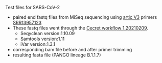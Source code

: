 Test files for SARS-CoV-2

* paired end fastq files from MiSeq sequencing using [artic V3](https://github.com/artic-network/artic-ncov2019) primers [SRR13957123](https://www.ncbi.nlm.nih.gov/sra/?term=SRR13957123)
* These fastq files went through the [Cecret workflow 1.20210209](https://github.com/UPHL-BioNGS/Cecret). 
  * Seqyclean version:1.10.09
  * Samtools version:1.11
  * iVar version:1.3.1
* corresponding bam file before and after primer trimming
* resulting fasta file (PANGO lineage B.1.1.7)
